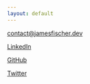 ```yaml
---
layout: default
---
```


[contact@jamesfischer.dev](mailto:contact@jamesfischer.dev)

[LinkedIn](https://www.linkedin.com/in/james-fischer-s7f7933)

[GitHub](https://github.com/jamesfischer8)

[Twitter](https://twitter.com/jamesfischer)

